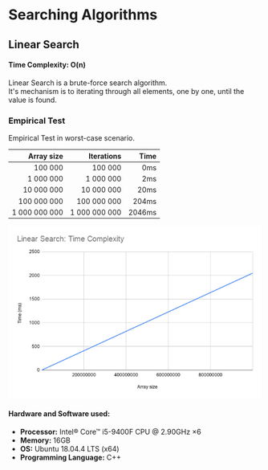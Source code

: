 # Searching Algorithms

## Linear Search

#### Time Complexity: **O(n)**

Linear Search is a brute-force search algorithm.  
It's mechanism is to iterating through all elements, one by one, until the value is found.

### Empirical Test

Empirical Test in worst-case scenario.

| Array size    | Iterations    | Time       |
|--------------:|--------------:|-----------:|
| 100 000       | 100 000       | 0ms        |
| 1 000 000     | 1 000 000     | 2ms        |
| 10 000 000    | 10 000 000    | 20ms       |
| 100 000 000   | 100 000 000   | 204ms      |
| 1 000 000 000 | 1 000 000 000 | 2046ms     |

![Graph](/src/linear-search/graph/linear-search-graph.png)

#### Hardware and Software used:
* **Processor:** Intel® Core™ i5-9400F CPU @ 2.90GHz ×6
* **Memory:** 16GB
* **OS:** Ubuntu 18.04.4 LTS (x64)
* **Programming Language:** C++
